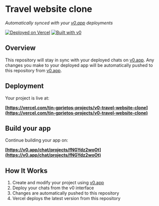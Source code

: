 # Travel website clone

*Automatically synced with your [v0.app](https://v0.app) deployments*

[![Deployed on Vercel](https://img.shields.io/badge/Deployed%20on-Vercel-black?style=for-the-badge&logo=vercel)](https://vercel.com/tin-gprietos-projects/v0-travel-website-clone)
[![Built with v0](https://img.shields.io/badge/Built%20with-v0.app-black?style=for-the-badge)](https://v0.app/chat/projects/fNGYdz2woOt)

## Overview

This repository will stay in sync with your deployed chats on [v0.app](https://v0.app).
Any changes you make to your deployed app will be automatically pushed to this repository from [v0.app](https://v0.app).

## Deployment

Your project is live at:

**[https://vercel.com/tin-gprietos-projects/v0-travel-website-clone](https://vercel.com/tin-gprietos-projects/v0-travel-website-clone)**

## Build your app

Continue building your app on:

**[https://v0.app/chat/projects/fNGYdz2woOt](https://v0.app/chat/projects/fNGYdz2woOt)**

## How It Works

1. Create and modify your project using [v0.app](https://v0.app)
2. Deploy your chats from the v0 interface
3. Changes are automatically pushed to this repository
4. Vercel deploys the latest version from this repository